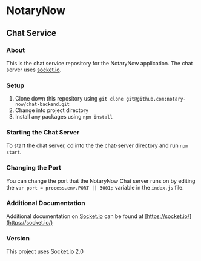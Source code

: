# NotaryNow
## Chat Service

### About
This is the chat service repository for the NotaryNow application. The chat server uses [socket.io](https://socket.io/).

### Setup
1. Clone down this repository using `git clone git@github.com:notary-now/chat-backend.git`
1. Change into project directory
1. Install any packages using `npm install`

### Starting the Chat Server
To start the chat server, cd into the the chat-server directory and run `npm start`.

### Changing the Port
You can change the port that the NotaryNow Chat server runs on by editing the `var port = process.env.PORT || 3001;` variable in the `index.js` file.

### Additional Documentation
Additional documentation on [Socket.io](https://socket.io/) can be found at [https://socket.io/](https://socket.io/)

### Version
This project uses Socket.io 2.0